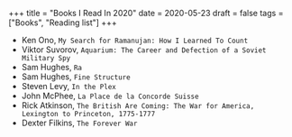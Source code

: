 +++
title = "Books I Read In 2020"
date = 2020-05-23
draft = false
tags = ["Books", "Reading list"]
+++

- Ken Ono, `My Search for Ramanujan: How I Learned To Count`
- Viktor Suvorov, `Aquarium: The Career and Defection of a Soviet Military Spy`
- Sam Hughes, `Ra`
- Sam Hughes, `Fine Structure`
- Steven Levy, `In the Plex`
- John McPhee, `La Place de la Concorde Suisse`
- Rick Atkinson, `The British Are Coming: The War for America, Lexington to Princeton, 1775-1777`
- Dexter Filkins, `The Forever War`
